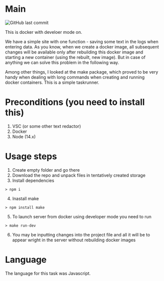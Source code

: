 
# Main

![GitHub last commit](https://img.shields.io/github/last-commit/valahalex/docker_dev_mode?color=blue&logoColor=blue&style=plastic)

This is docker with develoer mode on.

We have a simple site with one function - saving some text in the logs when entering data. 
As you know, when we create a docker image, all subsequent changes will be available only after rebuilding this docker image and starting a new container (using the rebuilt, new image). But in case of anything we can solve this problem in the following way.

Among other things, I looked at the make package, which proved to be very handy when dealing with long commands when creating and running docker containers. This is a simple taskrunner.

# Preconditions (you need to install this)
1. VSC (or some other text redactor)
2. Docker
3. Node (14.x)

# Usage steps

1. Create empty folder and go there
2. Download the repo and unpack files in tentatively created storage
3. Install dependencies 
```
> npm i
```
4. Inastall make 
```
> npm install make
``` 
5. To launch server from docker using developer mode you need to run
```
> make run-dev
```
6. You may be inputting changes into the project file and all it will be to appear wright in the server without rebuilding docker images

# Language

The language for this task was Javascript.
